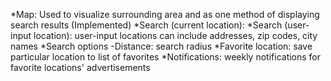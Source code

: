 *Map: Used to visualize surrounding area and as one method of displaying search results (Implemented)
*Search (current location): 
*Search (user-input location): user-input locations can include addresses, zip codes, city names
*Search options
    -Distance: search radius
*Favorite location: save particular location to list of favorites
*Notifications: weekly notifications for favorite locations' advertisements
